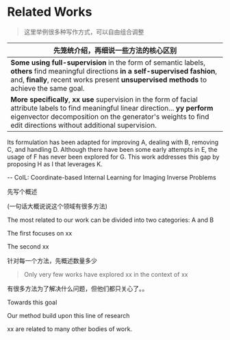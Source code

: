 # Related Works

> 这里举例很多种写作方式，可以自由组合调整



| 先笼统介绍，再细说一些方法的核心区别                         |
| ------------------------------------------------------------ |
| **Some using full-supervision** in the form of semantic labels, **others** find meaningful directions **in a self-supervised fashion**, and, **finally**, recent works present **unsupervised methods** to achieve the same goal. |
| **More specifically**, **xx use** supervision in the form of facial attribute labels to find meaningful linear direction... **yy perform** eigenvector decomposition on the generator's weights to find edit directions without additional supervision. |



Its formulation has been adapted for improving A, dealing with B, removing C, and handling D. Although there have been some early attempts in E, the usage of F has never been explored for G. This work addresses this gap by proposing H as I that leverages K.

-- CoIL: Coordinate-based Internal Learning for Imaging Inverse Problems



先写个概述

(一句话大概说说这个领域有很多方法)

The most related to our work can be divided into two categories: A and B

The first focuses on xx 

The second xx



针对每一个方法，先概述数量多少

> Only very few works have explored xx in the context of xx



有很多方法为了解决什么问题，但他们都只关心了。。

Towards this goal



Our method build upon this line of research



xx are related to many other bodies of work.



